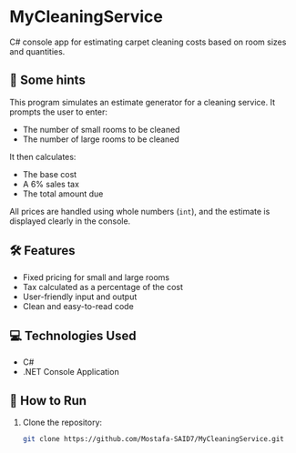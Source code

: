 # MyCleaningService
C# console app for estimating carpet cleaning costs based on room sizes and quantities.

## 🧹 Some hints

This program simulates an estimate generator for a cleaning service. It prompts the user to enter:
- The number of small rooms to be cleaned
- The number of large rooms to be cleaned

It then calculates:
- The base cost
- A 6% sales tax
- The total amount due

All prices are handled using whole numbers (`int`), and the estimate is displayed clearly in the console.

## 🛠 Features

- Fixed pricing for small and large rooms
- Tax calculated as a percentage of the cost
- User-friendly input and output
- Clean and easy-to-read code

## 💻 Technologies Used

- C#
- .NET Console Application

## 🚀 How to Run

1. Clone the repository:
   ```bash
   git clone https://github.com/Mostafa-SAID7/MyCleaningService.git
